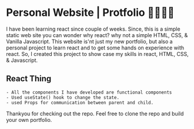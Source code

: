 # Personal Website | Protfolio 🐱‍👤🐱‍🏍

I have been learning react since couple of weeks. Since, this is a simple static web site you can wonder why react? why not a simple HTML, CSS, & Vanilla Javascript. This website is'nt just my new portfolio, but also a personal project to learn react and to get some hands on experience with react. So, I created this project to show case my skills in react, HTML, CSS, & Javascript.

## React Thing
    - All the components I have developed are functional components
    - Used useState() hook to change the state.
    - used Props for communication between parent and child.

Thankyou for checking out the repo. Feel free to clone the repo and build your own portfolio.